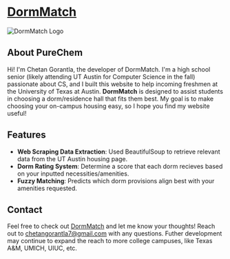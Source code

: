 # [DormMatch](https://www.dormmatch.net) 
![DormMatch Logo](https://cdn-icons-png.flaticon.com/512/8758/8758581.png)

## About PureChem
Hi! I'm Chetan Gorantla, the developer of DormMatch. I'm a high school senior (likely attending UT Austin for Computer Science in the fall) passionate about CS, and I built this website to help incoming freshmen at the University of Texas at Austin. **DormMatch** is designed to assist students in choosing a dorm/residence hall that fits them best. My goal is to make choosing your on-campus housing easy, so I hope you find my website useful!

## Features
- **Web Scraping Data Extraction**: Used BeautifulSoup to retrieve relevant data from the UT Austin housing page.
- **Dorm Rating System**: Determine a score that each dorm recieves based on your inputted necessities/amenities.
- **Fuzzy Matching**: Predicts which dorm provisions align best with your amenities requested.

## Contact
Feel free to check out [DormMatch](https://www.dormmatch.net) and let me know your thoughts! Reach out to chetangorantla7@gmail.com with any questions.
Futher development may continue to expand the reach to more college campuses, like Texas A&M, UMICH, UIUC, etc.